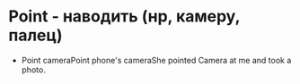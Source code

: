 # Point - наводить (нр, камеру, палец)




- Point cameraPoint phone's cameraShe pointed Camera at me and took a photo.